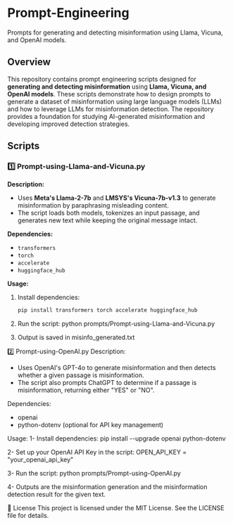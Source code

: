 # Prompt-Engineering
Prompts for generating and detecting misinformation using Llama, Vicuna, and OpenAI models.

## Overview  
This repository contains prompt engineering scripts designed for **generating and detecting misinformation** using **Llama, Vicuna, and OpenAI models**. These scripts demonstrate how to design prompts to generate a dataset of misinformation using large language models (LLMs) and how to leverage LLMs for misinformation detection. The repository provides a foundation for studying AI-generated misinformation and developing improved detection strategies.

## Scripts  

### 1️⃣ Prompt-using-Llama-and-Vicuna.py  
**Description:**  
- Uses **Meta's Llama-2-7b** and **LMSYS's Vicuna-7b-v1.3** to generate misinformation by paraphrasing misleading content.  
- The script loads both models, tokenizes an input passage, and generates new text while keeping the original message intact.  

**Dependencies:**  
- `transformers`
- `torch`
- `accelerate`
- `huggingface_hub`  

**Usage:**  
1. Install dependencies:  
   ```sh
   pip install transformers torch accelerate huggingface_hub

2. Run the script:
python prompts/Prompt-using-Llama-and-Vicuna.py

3. Output is saved in misinfo_generated.txt

   
2️⃣ Prompt-using-OpenAI.py
Description:

  * Uses OpenAI's GPT-4o to generate misinformation and then detects whether a given passage is misinformation.
  * The script also prompts ChatGPT to determine if a passage is misinformation, returning either "YES" or "NO".
    
Dependencies:
  - openai
  - python-dotenv (optional for API key management)
  
Usage:
  1- Install dependencies:
    pip install --upgrade openai python-dotenv
    
  2- Set up your OpenAI API Key in the script:
    OPEN_API_KEY = "your_openai_api_key"
   
  3- Run the script:
    python prompts/Prompt-using-OpenAI.py
 
  4- Outputs are the misinformation generation and the misinformation detection result for the given text.

📜 License
This project is licensed under the MIT License. See the LICENSE file for details.  
